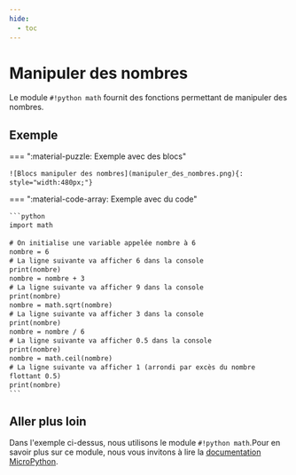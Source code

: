 ```yaml
---
hide:
  - toc
---
```


# Manipuler des nombres
Le module `#!python math` fournit des fonctions permettant de manipuler des nombres.

## Exemple
=== ":material-puzzle: Exemple avec des blocs"

    ![Blocs manipuler des nombres](manipuler_des_nombres.png){: style="width:480px;"}

=== ":material-code-array: Exemple avec du code"

    ```python
    import math

    # On initialise une variable appelée nombre à 6
    nombre = 6
    # La ligne suivante va afficher 6 dans la console
    print(nombre)
    nombre = nombre + 3
    # La ligne suivante va afficher 9 dans la console
    print(nombre)
    nombre = math.sqrt(nombre)
    # La ligne suivante va afficher 3 dans la console
    print(nombre)
    nombre = nombre / 6
    # La ligne suivante va afficher 0.5 dans la console
    print(nombre)
    nombre = math.ceil(nombre)
    # La ligne suivante va afficher 1 (arrondi par excès du nombre flottant 0.5)
    print(nombre)
    ```

## Aller plus loin
Dans l'exemple ci-dessus, nous utilisons le module `#!python math`.Pour en savoir plus sur ce module, nous vous invitons à lire la [documentation MicroPython](https://www.micropython.fr/reference/#/04.modules_standards/math/00.math).